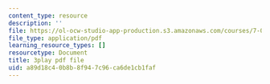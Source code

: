```yaml
---
content_type: resource
description: ''
file: https://ol-ocw-studio-app-production.s3.amazonaws.com/courses/7-01sc-fundamentals-of-biology-fall-2011/a89d18c40b8b8f947c96ca6de1cb1faf_uERjKWXO4NQ.pdf
file_type: application/pdf
learning_resource_types: []
resourcetype: Document
title: 3play pdf file
uid: a89d18c4-0b8b-8f94-7c96-ca6de1cb1faf
---
```

